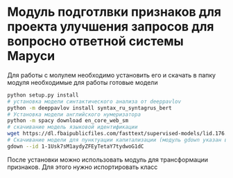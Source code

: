 # Модуль подготлвки признаков для проекта улучшения запросов для вопросно ответной системы Маруси


Для работы с молулем необходимо установить его и скачать в папку модуля необходимые для работы готовые модели 
```bash
python setup.py install
# установка модели синтактического анализа от deeppavlov
python -m deeppavlov install syntax_ru_syntagrus_bert
# Установка модели английского нумеризатора
python -m spacy download en_core_web_sm
# скачивание модель языковой идентификации 
wget https://dl.fbaipublicfiles.com/fasttext/supervised-models/lid.176.bin
# Скачивание модели для пунктуации капитализации (модуль gdown указан в requirements)
gdown --id 1-1Usk7sM1aydyZFEyTetaY7tydwoG1dC
```

После установки можно использовать модуль для трансформации признаков. Для этого нужно испортировать класс 